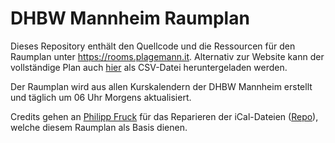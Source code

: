 # DHBW Mannheim Raumplan

Dieses Repository enthält den Quellcode und die Ressourcen für den Raumplan unter <https://rooms.plagemann.it>.
Alternativ zur Website kann der vollständige Plan auch [hier](https://raw.githubusercontent.com/antonplagemann/dhbw-room-plan/main/rooms.csv) als CSV-Datei heruntergeladen werden.

Der Raumplan wird aus allen Kurskalendern der DHBW Mannheim erstellt und täglich um 06 Uhr Morgens aktualisiert.

Credits gehen an [Philipp Fruck](https://gitlab.com/p-fruck) für das Reparieren der iCal-Dateien ([Repo](https://gitlab.com/p-fruck/dhbw-ical-fix/)), welche diesem Raumplan als Basis dienen.
